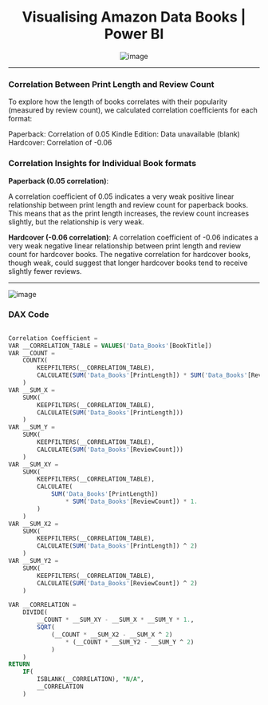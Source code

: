 <div align="center">

<h1> Visualising Amazon Data Books | Power BI </h1>

![image](https://github.com/user-attachments/assets/7cd0574a-6be3-49f9-ab26-f15f20bfaae7)

</div>

---

### Correlation Between Print Length and Review Count
To explore how the length of books correlates with their popularity (measured by review count), we calculated correlation coefficients for each format:

Paperback: Correlation of 0.05
Kindle Edition: Data unavailable (blank)
Hardcover: Correlation of -0.06


### Correlation Insights for Individual Book formats

**Paperback (0.05 correlation)**:
    
A correlation coefficient of 0.05 indicates a very weak positive linear relationship between print length and review count for paperback books. This means that as the print length increases, the review count increases slightly, but the relationship is very weak.

**Hardcover (-0.06 correlation)**:
A correlation coefficient of -0.06 indicates a very weak negative linear relationship between print length and review count for hardcover books. The negative correlation for hardcover books, though weak, could suggest that longer hardcover books tend to receive slightly fewer reviews.

---

![image](https://github.com/user-attachments/assets/ab4820f7-3ced-41eb-ad26-c6ccc312c242)

### DAX Code 
```sql

Correlation Coefficient = 
VAR __CORRELATION_TABLE = VALUES('Data_Books'[BookTitle])
VAR __COUNT =
	COUNTX(
		KEEPFILTERS(__CORRELATION_TABLE),
		CALCULATE(SUM('Data_Books'[PrintLength]) * SUM('Data_Books'[ReviewCount]))
	)
VAR __SUM_X =
	SUMX(
		KEEPFILTERS(__CORRELATION_TABLE),
		CALCULATE(SUM('Data_Books'[PrintLength]))
	)
VAR __SUM_Y =
	SUMX(
		KEEPFILTERS(__CORRELATION_TABLE),
		CALCULATE(SUM('Data_Books'[ReviewCount]))
	)
VAR __SUM_XY =
	SUMX(
		KEEPFILTERS(__CORRELATION_TABLE),
		CALCULATE(
			SUM('Data_Books'[PrintLength])
				* SUM('Data_Books'[ReviewCount]) * 1.
		)
	)
VAR __SUM_X2 =
	SUMX(
		KEEPFILTERS(__CORRELATION_TABLE),
		CALCULATE(SUM('Data_Books'[PrintLength]) ^ 2)
	)
VAR __SUM_Y2 =
	SUMX(
		KEEPFILTERS(__CORRELATION_TABLE),
		CALCULATE(SUM('Data_Books'[ReviewCount]) ^ 2)
	)

VAR __CORRELATION = 
    DIVIDE(
		__COUNT * __SUM_XY - __SUM_X * __SUM_Y * 1.,
		SQRT(
			(__COUNT * __SUM_X2 - __SUM_X ^ 2)
				* (__COUNT * __SUM_Y2 - __SUM_Y ^ 2)
		    )
    )
RETURN
    IF(
        ISBLANK(__CORRELATION), "N/A",
        __CORRELATION
    )


```
